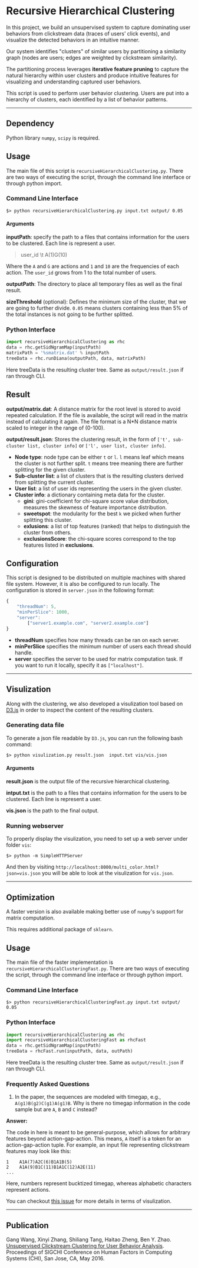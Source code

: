 # Recursive Hierarchical Clustering
In this project, we build an unsupervised system to capture dominating user behaviors from clickstream data (traces of users’ click events), and visualize the detected behaviors in an intuitive manner. 

Our system identifies "clusters" of similar users by partitioning a similarity graph (nodes are users; edges are weighted by clickstream similarity). 

The partitioning process leverages **iterative feature pruning** to capture the natural hierarchy within user clusters and produce intuitive features for visualizing and understanding captured user behaviors.

This script is used to perform user behavior clustering. Users are put into a hierarchy of clusters, each identified by a list of behavior patterns.

---

## Dependency
Python library `numpy`, `scipy` is required.

## Usage
The main file of this script is `recursiveHierarchicalClustering.py`. 
There are two ways of executing the script, through the command line interface or through python import.

### Command Line Interface

```
$> python recursiveHierarchicalClustering.py input.txt output/ 0.05
```

#### Arguments
**inputPath**: specify the path to a files that contains information for the users to be clustered. Each line is represent a user.
> user_id \t A(1)G(10)

Where the `A` and `G` are actions and `1` and `10` are the frequencies of each action. The `user_id` grows from 1 to the total number of users.

**outputPath**: The directory to place all temporary files as well as the final result.

**sizeThreshold** (optional): Defines the minimum size of the cluster, that we are going to further divide.
`0.05` means clusters containing less than 5% of the total instances is not going to be further splitted.


### Python Interface
```python
import recursiveHierarchicalClustering as rhc
data = rhc.getSidNgramMap(inputPath)
matrixPath = '%smatrix.dat' % inputPath
treeData = rhc.runDiana(outputPath, data, matrixPath)
```

Here treeData is the resulting cluster tree. Same as `output/result.json` if ran through CLI.

## Result
**output/matrix.dat**: A distance matrix for the root level is stored to avoid repeated calculation. If the file is available, the scirpt will read in the matrix instead of calculating it again. The file format is a N*N distance matrix scaled to integer in the range of (0-100).

**output/result.json**: Stores the clustering result, in the form of `['t', sub-cluster list, cluster info]` or `['l', user list, cluster info]`.

* **Node type**: node type can be either `t` or `l`. `l` means leaf which means the cluster is not further split. `t` means tree meaning there are further splitting for the given cluster.
* **Sub-cluster list**: a list of clusters that is the resulting clusters derived from splitting the current cluster.
* **User list**: a list of user ids representing the users in the given cluster.
* **Cluster info**: a dictionary containing meta data for the cluster.
	* **gini**: gini-coefficient for chi-square score value distribution, measures the skewness of feature importance distribution.
	* **sweetspot**: the modularity for the best `k` we picked when further splitting this cluster.
	* **exlusions**: a list of top features (ranked) that helps to distinguish the cluster from others.
	* **exclusionsScore**: the chi-square scores correspond to the top features listed in **exclusions**.
	
## Configuration
This script is designed to be distributed on multiple machines with shared file system. However, it is also be configured to run locally.
The configuration is stored in `server.json` in the following format:
```javascript
{
	"threadNum": 5,
	"minPerSlice": 1000,
	"server":
		["server1.example.com", "server2.example.com"]
}	
```

* **threadNum** specifies how many threads can be ran on each server.
* **minPerSlice** specifies the minimum number of users each thread should handle.
* **server** specifies the server to be used for matrix computation task. If you want to run it locally, specify it as `["localhost"]`.

---
## Visulization
Along with the clustering, we also developed a visulization tool based on [D3.js](https://d3js.org/) in
order to inspect the content of the resulting clusters.

### Generating data file
To generate a json file readable by `D3.js`, you can run the following bash command:

```
$> python visulization.py result.json  input.txt vis/vis.json
```

#### Arguments
**result.json** is the output file of the recursive hierarchical clustering.

**intput.txt** is the path to a files that contains information for the users to be clustered. Each line is represent a user.

**vis.json** is the path to the final output.

### Running webserver
To properly display the visulization, you need to set up a web server under folder `vis`:
```
$> python -m SimpleHTTPServer
```

And then by visiting `http://localhost:8000/multi_color.html?json=vis.json` you will be able to look at the visulization for `vis.json`.

---
## Optimization
A faster version is also available making better use of `numpy`'s support for 
matrix computation.

This requires additional package of `sklearn`.


## Usage
The main file of the faster implementation is `recursiveHierarchicalClusteringFast.py`. 
There are two ways of executing the script, through the command line interface or through python import.

### Command Line Interface

```
$> python recursiveHierarchicalClusteringFast.py input.txt output/ 0.05
```

### Python Interface
```python
import recursiveHierarchicalClustering as rhc
import recursiveHierarchicalClusteringFast as rhcFast
data = rhc.getSidNgramMap(inputPath)
treeData = rhcFast.run(inputPath, data, outPath)
```

Here treeData is the resulting cluster tree. Same as `output/result.json` if ran through CLI.

### Frequently Asked Questions
1. In the paper, the sequences are modeled with timegap, e.g., `A(g1)B(g2)C(g1)A(g1)B`. Why is there no timegap information in the code sample but are `A`, `B` and `C` instead?

**Answer:**

The code in here is meant to be general-purpose, which allows for arbitrary features beyond action-gap-action. This means, `A` itself is a token for an action-gap-action tuple. For example, an input file representing clickstream features may look like this:
```
1    A1A(7)A2C(6)B1A1B(5)
2    A1A(9)B1C(11)B1A1C(12)A2E(11)
...
```
Here, numbers represent bucktized timegap, whereas alphabetic characters represent actions.

You can checkout [this issue](https://github.com/xychang/RecursiveHierarchicalClustering/issues/2) for more details in terms of visulization.


---
## Publication
Gang Wang, Xinyi Zhang, Shiliang Tang, Haitao Zheng, Ben Y. Zhao. 
[Unsupervised Clickstream Clustering for User Behavior Analysis](http://www.cs.ucsb.edu/~ravenben/publications/pdf/clickstream-chi16.pdf).
Proceedings of SIGCHI Conference on Human Factors in Computing Systems (CHI), San Jose, CA, May 2016. 
